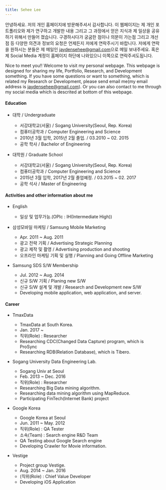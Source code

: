 ```yaml
---
title: Sehee Lee
---
```

안녕하세요. 저의 개인 홈페이지에 방문해주셔서 감사합니다. 
이 웹페이지는 제 개인 포트폴리오와 제가 연구하고 개발한 내용 그리고 그 과정에서 얻은 지식과 제 일상을 공유하기 위해서 만들어 졌습니다. 
구경하시다가 궁굼한 점이나 의문이 가는점 그리고 개선점 등 다양한 의견과 정보의 요청은 언제든지 저에게 연락주시기 바랍니다. 
저에게 연락을 원하시는 분들은 제 메일인 <jaydensehee@gmail.com>으로 메일 보내주세요. 
혹은 제 Social Media 계정이 홈페이지 하단에 나와있으니 이쪽으로 연락주셔도됩니다. 

Nice to meet you!! 
Welcome to visit my personal webpage. 
This webpage is designed for sharing my life, Portfolio, Research, and Development something. 
If you have some questions or want to something, which is related my Research or Development, please send email me(my email address is <jaydensehee@gmail.com>). 
Or you can also contact to me through my social media which is descrited at bottom of this webpage. 

#### Education
* 대학 / Undergraduate
    * 서강대학교(서울) / Sogang University(Seoul, Rep. Korea)
    * 컴퓨터공학과 / Computer Engineering and Science
    * 2010년 3월 입학, 2015년 2월 졸업. / 03.2010 ~ 02. 2015
    * 공학 학사 / Bachelor of Engineering
 
 * 대학원 / Graduate School
    * 서강대학교(서울) / Sogang University(Seoul, Rep. Korea)
    * 컴퓨터공학과 / Computer Engineering and Science
    * 2015년 3월 입학, 2017년 2월 졸업예정. / 03.2015 ~ 02. 2017
    * 공학 석사 / Master of Engineering


#### Activities and other information about me
* English
    * 일상 및 업무가능.(OPIc : IH(Intermediate High))

* 삼성모바일 마케팅 / Samsung Mobile Marketing
    * Apr. 2011 ~ Aug. 2011
    * 광고 전략 기획 / Advertising Strategic Planning
    * 광고 제작 및 촬영 / Advertising production and shooting
    * 오프라인 마케팅 기획 및 실행 / Planning and Going Offline Marketing

* Samsung SDS S/W Membership
    * Jul. 2012 ~ Aug. 2014
    * 신규 S/W 기획 / Planing new S/W
    * 신규 S/W 설계 및 개발 / Research and Development new S/W
    * Developing mobile application, web application, and server.
  
    
#### Career
* TmaxData
    * TmaxData at South Korea.
    * Jan. 2017 ~
    * 직위(Role) : Researcher
    * Researching CDC(Changed Data Capture) program, which is ProSync
    * Researching RDB(Relation Database), which is Tibero.
    
 * Sogang University Data Engineering Lab.
    * Sogang Univ at Seoul
    * Feb. 2013 ~ Dec. 2016
    * 직위(Role) : Researcher
    * Researching Big Data mining algorithm.
    * Researching data mining algorithm using MapReduce.
    * Participating FinTech(Internet Bank) project
    
* Google Korea
    * Google Korea at Seoul
    * Jun. 2011 ~ May. 2012
    * 직위(Role) : QA Tester
    * 소속(Team) : Search engine R&D Team
    * QA Testing about Google Search engine
    * Developing Crawler for Movie information.
    
 * Vestige
    * Project group Vestige.
    * Aug. 2014 ~ Jan. 2016
    * (직위(Role) : Chief Value Developer
    * Developing iOS Application
